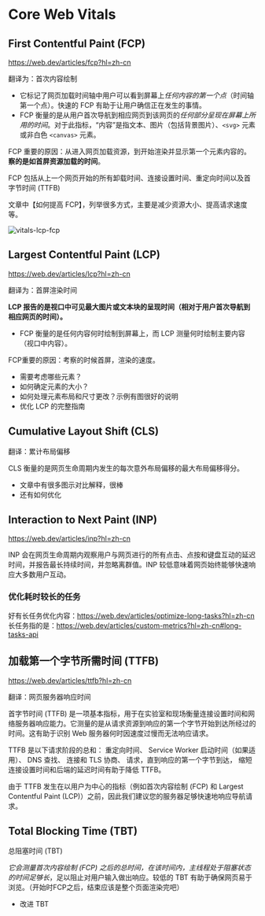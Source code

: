 # Core Web Vitals



## First Contentful Paint (FCP) 

https://web.dev/articles/fcp?hl=zh-cn

翻译为：首次内容绘制

- 它标记了网页加载时间轴中用户可以看到屏幕上*任何内容的第一个点*（时间轴第一个点）。快速的 FCP 有助于让用户确信正在发生的事情。
- FCP 衡量的是从用户首次导航到相应网页到该网页的*任何部分呈现在屏幕上所用的时间*。对于此指标，“内容”是指文本、图片（包括背景图片）、`<svg>` 元素或非白色 `<canvas>` 元素。

FCP 重要的原因：从进入网页加载资源，到开始渲染并显示第一个元素内容的。**察的是如首屏资源加载的时间**。

FCP 包括从上一个网页开始的所有卸载时间、连接设置时间、重定向时间以及首字节时间 (TTFB)

文章中【如何提高 FCP】，列举很多方式，主要是减少资源大小、提高请求速度等。

![vitals-lcp-fcp](/assets/images/vitals-lcp-fcp.png)

## Largest Contentful Paint (LCP) 

https://web.dev/articles/lcp?hl=zh-cn

翻译为：首屏渲染时间

**LCP 报告的是视口中可见最大图片或文本块的呈现时间（相对于用户首次导航到相应网页的时间）。**

- FCP 衡量的是任何内容何时绘制到屏幕上，而 LCP 测量何时绘制主要内容（视口中内容）。

FCP重要的原因：考察的时候首屏，渲染的速度。

- 需要考虑哪些元素？
- 如何确定元素的大小？
- 如何处理元素布局和尺寸更改？示例有图很好的说明
- 优化 LCP 的完整指南

## Cumulative Layout Shift (CLS) 

翻译：累计布局偏移

CLS 衡量的是网页生命周期内发生的每次意外布局偏移的最大布局偏移得分。

- 文章中有很多图示对比解释，很棒
- 还有如何优化

## Interaction to Next Paint (INP) 

https://web.dev/articles/inp?hl=zh-cn

INP 会在网页生命周期内观察用户与网页进行的所有点击、点按和键盘互动的延迟时间，并报告最长持续时间，并忽略离群值。INP 较低意味着网页始终能够快速响应大多数用户互动。

### 优化耗时较长的任务

好有长任务优化内容：https://web.dev/articles/optimize-long-tasks?hl=zh-cn
长任务指的是：https://web.dev/articles/custom-metrics?hl=zh-cn#long-tasks-api

## 加载第一个字节所需时间 (TTFB) 

https://web.dev/articles/ttfb?hl=zh-cn

翻译：网页服务器响应时间

首字节时间 (TTFB) 是一项基本指标，用于在实验室和现场衡量连接设置时间和网络服务器响应能力。它测量的是从请求资源到响应的第一个字节开始到达所经过的时间。这有助于识别 Web 服务器何时因速度过慢而无法响应请求。

TTFB 是以下请求阶段的总和：
重定向时间、
Service Worker 启动时间（如果适用）、
DNS 查找、
连接和 TLS 协商、
请求，直到响应的第一个字节到达，
缩短连接设置时间和后端的延迟时间有助于降低 TTFB。

由于 TTFB 发生在以用户为中心的指标（例如首次内容绘制 (FCP) 和 Largest Contentful Paint (LCP)）之前，因此我们建议您的服务器足够快速地响应导航请求。

## Total Blocking Time (TBT) 

总阻塞时间 (TBT)

*它会测量首次内容绘制 (FCP) 之后的总时间，在该时间内，主线程处于阻塞状态的时间足够长*，足以阻止对用户输入做出响应。较低的 TBT 有助于确保网页易于浏览。（开始时FCP之后，结束应该是整个页面渲染完吧）

- 改进 TBT